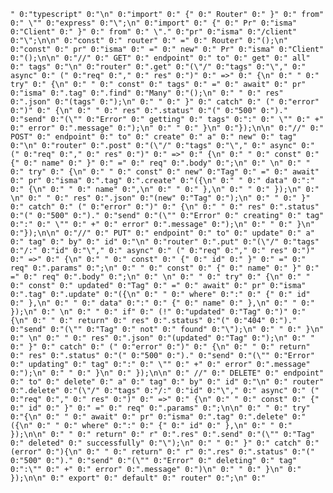 `" 0:"typescript" 0:"\n" 0:"import" 0:" {" 0:" Router" 0:" }" 0:" from" 0:" \"" 0:"express" 0:"\";\n" 0:"import" 0:" {" 0:" Pr" 0:"isma" 0:"Client" 0:" }" 0:" from" 0:" \"." 0:"pr" 0:"isma" 0:"/client" 0:"\";\n\n" 0:"const" 0:" router" 0:" =" 0:" Router" 0:"();\n" 0:"const" 0:" pr" 0:"isma" 0:" =" 0:" new" 0:" Pr" 0:"isma" 0:"Client" 0:"();\n\n" 0:"//" 0:" GET" 0:" endpoint" 0:" to" 0:" get" 0:" all" 0:" tags" 0:"\n" 0:"router" 0:".get" 0:"(\"/" 0:"tags" 0:"\"," 0:" async" 0:" (" 0:"req" 0:"," 0:" res" 0:")" 0:" =>" 0:" {\n" 0:" " 0:" try" 0:" {\n" 0:" " 0:" const" 0:" tags" 0:" =" 0:" await" 0:" pr" 0:"isma" 0:".tag" 0:".find" 0:"Many" 0:"();\n" 0:" " 0:" res" 0:".json" 0:"(tags" 0:");\n" 0:" " 0:" }" 0:" catch" 0:" (" 0:"error" 0:")" 0:" {\n" 0:" " 0:" res" 0:".status" 0:"(" 0:"500" 0:")." 0:"send" 0:"(\"" 0:"Error" 0:" getting" 0:" tags" 0:":" 0:" \"" 0:" +" 0:" error" 0:".message" 0:");\n" 0:" " 0:" }\n" 0:"});\n\n" 0:"//" 0:" POST" 0:" endpoint" 0:" to" 0:" create" 0:" a" 0:" new" 0:" tag" 0:"\n" 0:"router" 0:".post" 0:"(\"/" 0:"tags" 0:"\"," 0:" async" 0:" (" 0:"req" 0:"," 0:" res" 0:")" 0:" =>" 0:" {\n" 0:" " 0:" const" 0:" {" 0:" name" 0:" }" 0:" =" 0:" req" 0:".body" 0:";\n" 0:" \n" 0:" " 0:" try" 0:" {\n" 0:" " 0:" const" 0:" new" 0:"Tag" 0:" =" 0:" await" 0:" pr" 0:"isma" 0:".tag" 0:".create" 0:"({\n" 0:" " 0:" data" 0:":" 0:" {\n" 0:" " 0:" name" 0:",\n" 0:" " 0:" },\n" 0:" " 0:" });\n" 0:" \n" 0:" " 0:" res" 0:".json" 0:"(new" 0:"Tag" 0:");\n" 0:" " 0:" }" 0:" catch" 0:" (" 0:"error" 0:")" 0:" {\n" 0:" " 0:" res" 0:".status" 0:"(" 0:"500" 0:")." 0:"send" 0:"(\"" 0:"Error" 0:" creating" 0:" tag" 0:":" 0:" \"" 0:" +" 0:" error" 0:".message" 0:");\n" 0:" " 0:" }\n" 0:"});\n\n" 0:"//" 0:" PUT" 0:" endpoint" 0:" to" 0:" update" 0:" a" 0:" tag" 0:" by" 0:" id" 0:"\n" 0:"router" 0:".put" 0:"(\"/" 0:"tags" 0:"/:" 0:"id" 0:"\"," 0:" async" 0:" (" 0:"req" 0:"," 0:" res" 0:")" 0:" =>" 0:" {\n" 0:" " 0:" const" 0:" {" 0:" id" 0:" }" 0:" =" 0:" req" 0:".params" 0:";\n" 0:" " 0:" const" 0:" {" 0:" name" 0:" }" 0:" =" 0:" req" 0:".body" 0:";\n" 0:" \n" 0:" " 0:" try" 0:" {\n" 0:" " 0:" const" 0:" updated" 0:"Tag" 0:" =" 0:" await" 0:" pr" 0:"isma" 0:".tag" 0:".update" 0:"({\n" 0:" " 0:" where" 0:":" 0:" {" 0:" id" 0:" },\n" 0:" " 0:" data" 0:":" 0:" {" 0:" name" 0:" },\n" 0:" " 0:" });\n" 0:" \n" 0:" " 0:" if" 0:" (!" 0:"updated" 0:"Tag" 0:")" 0:" {\n" 0:" " 0:" return" 0:" res" 0:".status" 0:"(" 0:"404" 0:")." 0:"send" 0:"(\"" 0:"Tag" 0:" not" 0:" found" 0:"\");\n" 0:" " 0:" }\n" 0:" \n" 0:" " 0:" res" 0:".json" 0:"(updated" 0:"Tag" 0:");\n" 0:" " 0:" }" 0:" catch" 0:" (" 0:"error" 0:")" 0:" {\n" 0:" " 0:" return" 0:" res" 0:".status" 0:"(" 0:"500" 0:")." 0:"send" 0:"(\"" 0:"Error" 0:" updating" 0:" tag" 0:":" 0:" \"" 0:" +" 0:" error" 0:".message" 0:");\n" 0:" " 0:" }\n" 0:" });\n\n" 0:" //" 0:" DELETE" 0:" endpoint" 0:" to" 0:" delete" 0:" a" 0:" tag" 0:" by" 0:" id" 0:"\n" 0:" router" 0:".delete" 0:"(\"/" 0:"tags" 0:"/:" 0:"id" 0:"\"," 0:" async" 0:" (" 0:"req" 0:"," 0:" res" 0:")" 0:" =>" 0:" {\n" 0:" " 0:" const" 0:" {" 0:" id" 0:" }" 0:" =" 0:" req" 0:".params" 0:";\n\n" 0:" " 0:" try" 0:"{\n" 0:" " 0:" await" 0:" pr" 0:"isma" 0:".tag" 0:".delete" 0:"({\n" 0:" " 0:" where" 0:":" 0:" {" 0:" id" 0:" },\n" 0:" " 0:" });\n\n" 0:" " 0:" return" 0:" r" 0:".res" 0:".send" 0:"(\"" 0:"Tag" 0:" deleted" 0:" successfully" 0:"\");\n" 0:" " 0:" }" 0:" catch" 0:"(error" 0:"){\n" 0:" " 0:" return" 0:" r" 0:".res" 0:".status" 0:"(" 0:"500" 0:")." 0:"send" 0:"(\"" 0:"Error" 0:" deleting" 0:" tag" 0:":\"" 0:" +" 0:" error" 0:".message" 0:")\n" 0:" " 0:" }\n" 0:" });\n\n" 0:" export" 0:" default" 0:" router" 0:";\n" 0:"`
